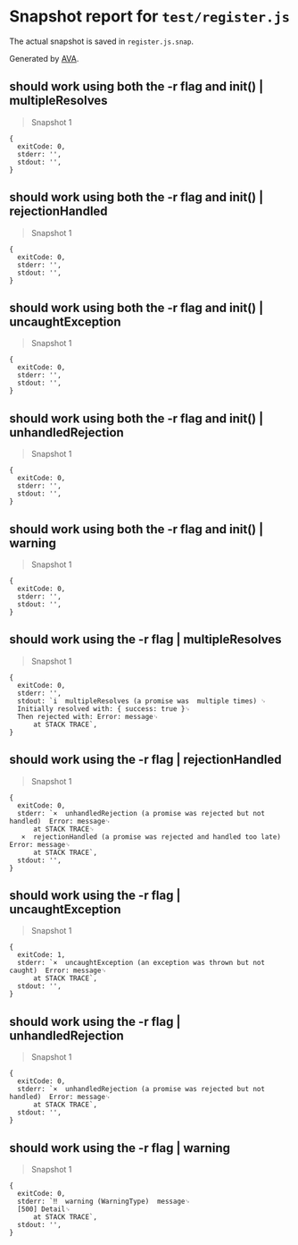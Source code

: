 # Snapshot report for `test/register.js`

The actual snapshot is saved in `register.js.snap`.

Generated by [AVA](https://ava.li).

## should work using both the -r flag and init() | multipleResolves

> Snapshot 1

    {
      exitCode: 0,
      stderr: '',
      stdout: '',
    }

## should work using both the -r flag and init() | rejectionHandled

> Snapshot 1

    {
      exitCode: 0,
      stderr: '',
      stdout: '',
    }

## should work using both the -r flag and init() | uncaughtException

> Snapshot 1

    {
      exitCode: 0,
      stderr: '',
      stdout: '',
    }

## should work using both the -r flag and init() | unhandledRejection

> Snapshot 1

    {
      exitCode: 0,
      stderr: '',
      stdout: '',
    }

## should work using both the -r flag and init() | warning

> Snapshot 1

    {
      exitCode: 0,
      stderr: '',
      stdout: '',
    }

## should work using the -r flag | multipleResolves

> Snapshot 1

    {
      exitCode: 0,
      stderr: '',
      stdout: `i  multipleResolves (a promise was  multiple times) ␊
      Initially resolved with: { success: true }␊
      Then rejected with: Error: message␊
          at STACK TRACE`,
    }

## should work using the -r flag | rejectionHandled

> Snapshot 1

    {
      exitCode: 0,
      stderr: `×  unhandledRejection (a promise was rejected but not handled)  Error: message␊
          at STACK TRACE␊
       ×  rejectionHandled (a promise was rejected and handled too late)  Error: message␊
          at STACK TRACE`,
      stdout: '',
    }

## should work using the -r flag | uncaughtException

> Snapshot 1

    {
      exitCode: 1,
      stderr: `×  uncaughtException (an exception was thrown but not caught)  Error: message␊
          at STACK TRACE`,
      stdout: '',
    }

## should work using the -r flag | unhandledRejection

> Snapshot 1

    {
      exitCode: 0,
      stderr: `×  unhandledRejection (a promise was rejected but not handled)  Error: message␊
          at STACK TRACE`,
      stdout: '',
    }

## should work using the -r flag | warning

> Snapshot 1

    {
      exitCode: 0,
      stderr: `‼  warning (WarningType)  message␊
      [500] Detail␊
          at STACK TRACE`,
      stdout: '',
    }
